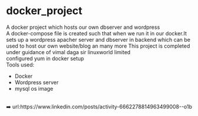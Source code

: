 # docker_project
A docker project which hosts our own dbserver and wordpress<br>
A docker-compose file is created such that when we run it in our docker.It sets up a wordpress apacher server and dbserver in backend which can be used to host our own website/blog an many more
This project is completed under guidance of vimal daga sir linuxworld limited<br>
configured yum in docker setup<br>
Tools used:<br>
<ul>
  <li>Docker<br></li>
  <li>Wordpress server<br></li>
  <li>mysql os image<br></li>
  
</ul>
<br>
➡️ url:https://www.linkedin.com/posts/activity-6662278814963499008--o1b
